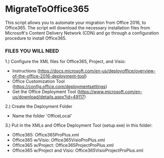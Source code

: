 # MigrateToOffice365
This script allows you to automate your migration from Office 2016, to Office365.  The script will download the necessary installation files from Microsoft's Content Delivery Network (CDN) and go through a configuration procedure to install Office365.  

### FILES YOU WILL NEED ###

1.) Configure the XML files for Office365, Project, and Visio: 
- Instructions (https://docs.microsoft.com/en-us/deployoffice/overview-of-the-office-2016-deployment-tool)
- Office Customization Tool (https://config.office.com/deploymentsettings)
- Get the Office Deployment Tool (https://www.microsoft.com/en-us/download/details.aspx?id=49117)

2.) Create the Deployment Folder
- Name the folder 'OfficeLocal'

3.) Put in the XMLs and Office Deployment Tool (setup.exe) in this folder:
- Office365: Office365ProPlus.xml
- Office365 w/Visio: Office365VisioProPlus.xml
- Office365 w/Project: Office365ProjectProPlus.xml
- Office365 w/Project and Visio: Office365VisioProjectProPlus.xml
